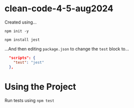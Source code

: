 # clean-code-4-5-aug2024

Created using...

`npm init -y`

`npm install jest`

...And then editing `package.json` to change the `test` block to...

```json
  "scripts": {
    "test": "jest"
  },
  ```

# Using the Project

Run tests using `npm test`
